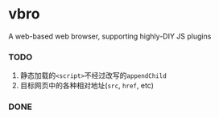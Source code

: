 vbro
====

A web-based web browser, supporting highly-DIY JS plugins



### TODO

1. 静态加载的`<script>`不经过改写的`appendChild`
2. 目标网页中的各种相对地址(`src`, `href`, etc)

### DONE

